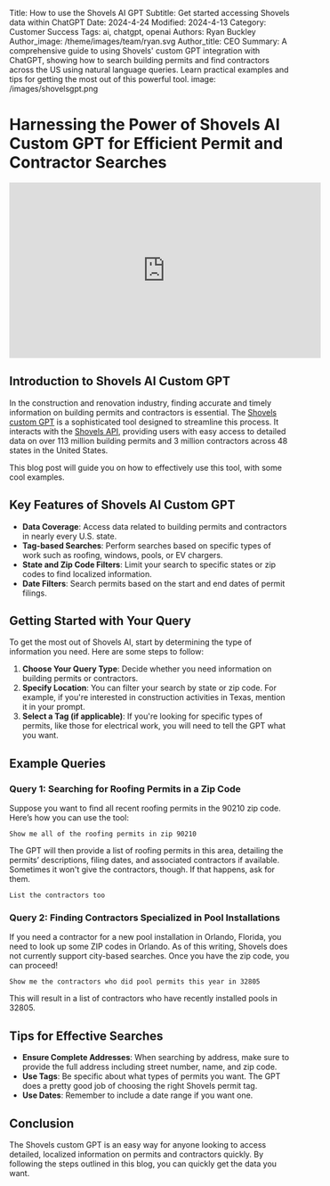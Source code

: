 Title: How to use the Shovels AI GPT
Subtitle: Get started accessing Shovels data within ChatGPT
Date: 2024-4-24
Modified: 2024-4-13
Category: Customer Success
Tags: ai, chatgpt, openai
Authors: Ryan Buckley
Author_image: /theme/images/team/ryan.svg
Author_title: CEO
Summary: A comprehensive guide to using Shovels' custom GPT integration with ChatGPT, showing how to search building permits and find contractors across the US using natural language queries. Learn practical examples and tips for getting the most out of this powerful tool.
image: /images/shovelsgpt.png


# Harnessing the Power of Shovels AI Custom GPT for Efficient Permit and Contractor Searches

<iframe width="560" height="315" src="https://www.youtube.com/embed/jQVkDtJ9HsU?si=Ufe9z4ZgWvS5CLSu" title="YouTube video player" frameborder="0" allow="accelerometer; autoplay; clipboard-write; encrypted-media; gyroscope; picture-in-picture; web-share" referrerpolicy="strict-origin-when-cross-origin" allowfullscreen></iframe>

## Introduction to Shovels AI Custom GPT
In the construction and renovation industry, finding accurate and timely information on building permits and contractors is essential. The [Shovels custom GPT](https://chatgpt.com/g/g-zXFhOF8SP-shovels-ai) is a sophisticated tool designed to streamline this process. It interacts with the [Shovels API](https://docs.shovels.ai/api-reference), providing users with easy access to detailed data on over 113 million building permits and 3 million contractors across 48 states in the United States. 

This blog post will guide you on how to effectively use this tool, with some cool examples.

## Key Features of Shovels AI Custom GPT
- **Data Coverage**: Access data related to building permits and contractors in nearly every U.S. state.
- **Tag-based Searches**: Perform searches based on specific types of work such as roofing, windows, pools, or EV chargers.
- **State and Zip Code Filters**: Limit your search to specific states or zip codes to find localized information.
- **Date Filters**: Search permits based on the start and end dates of permit filings.

## Getting Started with Your Query
To get the most out of Shovels AI, start by determining the type of information you need. Here are some steps to follow:

1. **Choose Your Query Type**: Decide whether you need information on building permits or contractors.
2. **Specify Location**: You can filter your search by state or zip code. For example, if you're interested in construction activities in Texas, mention it in your prompt.
3. **Select a Tag (if applicable)**: If you're looking for specific types of permits, like those for electrical work, you will need to tell the GPT what you want.

## Example Queries

### Query 1: Searching for Roofing Permits in a Zip Code
Suppose you want to find all recent roofing permits in the 90210 zip code. Here’s how you can use the tool:

```plaintext
Show me all of the roofing permits in zip 90210
```

The GPT will then provide a list of roofing permits in this area, detailing the permits’ descriptions, filing dates, and associated contractors if available. Sometimes it won't give the contractors, though. If that happens, ask for them. 

```plaintext
List the contractors too
```

### Query 2: Finding Contractors Specialized in Pool Installations
If you need a contractor for a new pool installation in Orlando, Florida, you need to look up some ZIP codes in Orlando. As of this writing, Shovels does not currently support city-based searches. Once you have the zip code, you can proceed! 

```plaintext
Show me the contractors who did pool permits this year in 32805
```

This will result in a list of contractors who have recently installed pools in 32805.

## Tips for Effective Searches
- **Ensure Complete Addresses**: When searching by address, make sure to provide the full address including street number, name, and zip code.
- **Use Tags**: Be specific about what types of permits you want. The GPT does a pretty good job of choosing the right Shovels permit tag.
- **Use Dates**: Remember to include a date range if you want one.

## Conclusion
The Shovels custom GPT is an easy way for anyone looking to access detailed, localized information on permits and contractors quickly. By following the steps outlined in this blog, you can quickly get the data you want.
